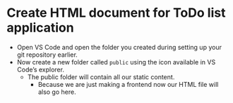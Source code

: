 # Create HTML document for ToDo list application 

  - Open VS Code and open the folder you created during setting up your git repository earlier. 
  - Now create a new folder called ```public``` using the icon available in VS Code’s explorer.
    - The public folder will contain all our static content. 
      - Because we are just making a frontend now our HTML file will also go here.
